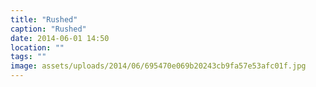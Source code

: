 ```yaml
---
title: "Rushed"
caption: "Rushed"
date: 2014-06-01 14:50
location: ""
tags: ""
image: assets/uploads/2014/06/695470e069b20243cb9fa57e53afc01f.jpg
---
```

